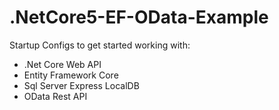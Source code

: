 # .NetCore5-EF-OData-Example

Startup Configs to get started working with:
- .Net Core Web API
- Entity Framework Core
- Sql Server Express LocalDB
- OData Rest API
